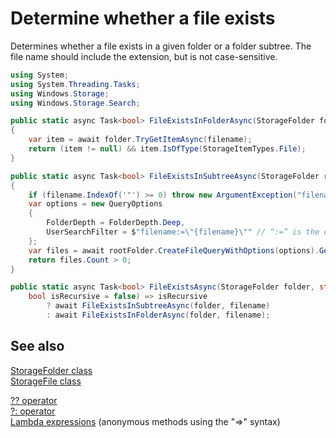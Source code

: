 ﻿<!---
  category: FilesFoldersAndLibraries
  language: cs
-->

# Determine whether a file exists

Determines whether a file exists in a given folder or a folder subtree. The file name should include the extension, but is not case-sensitive.  

```C#
using System;
using System.Threading.Tasks;
using Windows.Storage;
using Windows.Storage.Search;

public static async Task<bool> FileExistsInFolderAsync(StorageFolder folder, string filename)
{
    var item = await folder.TryGetItemAsync(filename);
    return (item != null) && item.IsOfType(StorageItemTypes.File);
}

public static async Task<bool> FileExistsInSubtreeAsync(StorageFolder rootFolder, string filename)
{
    if (filename.IndexOf('"') >= 0) throw new ArgumentException("filename");
    var options = new QueryOptions
    {
        FolderDepth = FolderDepth.Deep,
        UserSearchFilter = $"filename:=\"{filename}\"" // “:=” is the exact-match operator
    };
    var files = await rootFolder.CreateFileQueryWithOptions(options).GetFilesAsync();
    return files.Count > 0;
}

public static async Task<bool> FileExistsAsync(StorageFolder folder, string filename, 
    bool isRecursive = false) => isRecursive 
        ? await FileExistsInSubtreeAsync(folder, filename) 
        : await FileExistsInFolderAsync(folder, filename);
```

## See also

[StorageFolder class](https://msdn.microsoft.com/library/windows/apps/windows.storage.storagefolder.aspx)  
[StorageFile class](https://msdn.microsoft.com/library/windows/apps/windows.storage.storagefile.aspx)  

[?? operator](https://msdn.microsoft.com/library/ms173224.aspx)  
[?: operator](https://msdn.microsoft.com/library/ty67wk28.aspx)  
[Lambda expressions](https://msdn.microsoft.com/library/bb397687.aspx) (anonymous methods using the "=>" syntax)  

